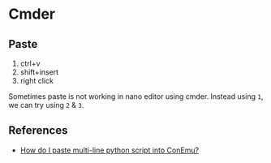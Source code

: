 # Cmder

## Paste

1. ctrl+v
2. shift+insert
3. right click

Sometimes paste is not working in nano editor using cmder. Instead using `1`, we can try using `2` & `3`.

## References

* [How do I paste multi-line python script into ConEmu?](https://stackoverflow.com/a/49311746)